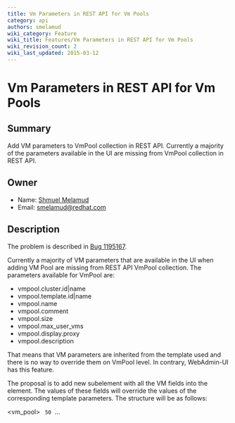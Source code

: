 ```yaml
---
title: Vm Parameters in REST API for Vm Pools
category: api
authors: smelamud
wiki_category: Feature
wiki_title: Features/Vm Parameters in REST API for Vm Pools
wiki_revision_count: 2
wiki_last_updated: 2015-03-12
---
```


# Vm Parameters in REST API for Vm Pools

## Summary

Add VM parameters to VmPool collection in REST API. Currently a majority of the parameters available in the UI are missing from VmPool collection in REST API.

## Owner

*   Name: [Shmuel Melamud](User:smelamud)
*   Email: <smelamud@redhat.com>

## Description

The problem is described in [Bug 1195167](https://bugzilla.redhat.com/show_bug.cgi?id=1195167).

Currently a majority of VM parameters that are available in the UI when adding VM Pool are missing from REST API VmPool collection. The parameters available for VmPool are:

*   vmpool.cluster.id|name
*   vmpool.template.id|name
*   vmpool.name
*   vmpool.comment
*   vmpool.size
*   vmpool.max_user_vms
*   vmpool.display.proxy
*   vmpool.description

That means that VM parameters are inherited from the template used and there is no way to override them on VmPool level. In contrary, WebAdmin-UI has this feature.

The proposal is to add new <vm> subelement with all the VM fields into the <vmpool> element. The values of these fields will override the values of the corresponding template parameters. The structure will be as follows:

<vm_pool>
` `<size>`50`</size>
       ...
` `<template id="xxx"/>
` `<vm>
`  `<some_overriden_field_a>`new value`</some_overriden_field_a>
`  `<some_overriden_field_b>`new value 2`</some_overriden_field_b>
` `</vm>
</vm_pool>

<Category:Feature> [Category:oVirt 3.6 Proposed Feature](Category:oVirt 3.6 Proposed Feature)
